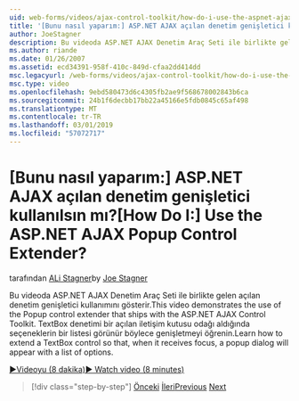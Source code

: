 ```yaml
---
uid: web-forms/videos/ajax-control-toolkit/how-do-i-use-the-aspnet-ajax-popup-control-extender
title: '[Bunu nasıl yaparım:] ASP.NET AJAX açılan denetim genişletici kullanılsın mı? | Microsoft Docs'
author: JoeStagner
description: Bu videoda ASP.NET AJAX Denetim Araç Seti ile birlikte gelen açılan denetim genişletici kullanımını gösterir. TextBox denetimi genişletmeyi öğrenin böylece...
ms.author: riande
ms.date: 01/26/2007
ms.assetid: ecd34391-958f-410c-849d-cfaa2dd414dd
msc.legacyurl: /web-forms/videos/ajax-control-toolkit/how-do-i-use-the-aspnet-ajax-popup-control-extender
msc.type: video
ms.openlocfilehash: 9ebd580473d6c4305fb2ae9f568678002843b6ca
ms.sourcegitcommit: 24b1f6decbb17bb22a45166e5fdb0845c65af498
ms.translationtype: MT
ms.contentlocale: tr-TR
ms.lasthandoff: 03/01/2019
ms.locfileid: "57072717"
---
```

<a name="how-do-i-use-the-aspnet-ajax-popup-control-extender"></a><span data-ttu-id="55cba-105">[Bunu nasıl yaparım:] ASP.NET AJAX açılan denetim genişletici kullanılsın mı?</span><span class="sxs-lookup"><span data-stu-id="55cba-105">[How Do I:] Use the ASP.NET AJAX Popup Control Extender?</span></span>
====================
<span data-ttu-id="55cba-106">tarafından [ALi Stagner](https://github.com/JoeStagner)</span><span class="sxs-lookup"><span data-stu-id="55cba-106">by [Joe Stagner](https://github.com/JoeStagner)</span></span>

<span data-ttu-id="55cba-107">Bu videoda ASP.NET AJAX Denetim Araç Seti ile birlikte gelen açılan denetim genişletici kullanımını gösterir.</span><span class="sxs-lookup"><span data-stu-id="55cba-107">This video demonstrates the use of the Popup control extender that ships with the ASP.NET AJAX Control Toolkit.</span></span> <span data-ttu-id="55cba-108">TextBox denetimi bir açılan iletişim kutusu odağı aldığında seçeneklerin bir listesi görünür böylece genişletmeyi öğrenin.</span><span class="sxs-lookup"><span data-stu-id="55cba-108">Learn how to extend a TextBox control so that, when it receives focus, a popup dialog will appear with a list of options.</span></span>

[<span data-ttu-id="55cba-109">&#9654;Videoyu (8 dakika)</span><span class="sxs-lookup"><span data-stu-id="55cba-109">&#9654; Watch video (8 minutes)</span></span>](https://channel9.msdn.com/Blogs/ASP-NET-Site-Videos/how-do-i-use-the-aspnet-ajax-popup-control-extender)

> [!div class="step-by-step"]
> <span data-ttu-id="55cba-110">[Önceki](how-do-i-use-the-aspnet-ajax-textboxwatermark-control-extender.md)
> [İleri](how-do-i-use-the-aspnet-ajax-modalpopup-extender-control.md)</span><span class="sxs-lookup"><span data-stu-id="55cba-110">[Previous](how-do-i-use-the-aspnet-ajax-textboxwatermark-control-extender.md)
[Next](how-do-i-use-the-aspnet-ajax-modalpopup-extender-control.md)</span></span>

